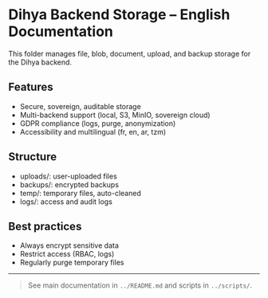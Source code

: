 # Dihya Backend Storage – English Documentation

This folder manages file, blob, document, upload, and backup storage for the Dihya backend.

## Features
- Secure, sovereign, auditable storage
- Multi-backend support (local, S3, MinIO, sovereign cloud)
- GDPR compliance (logs, purge, anonymization)
- Accessibility and multilingual (fr, en, ar, tzm)

## Structure
- uploads/: user-uploaded files
- backups/: encrypted backups
- temp/: temporary files, auto-cleaned
- logs/: access and audit logs

## Best practices
- Always encrypt sensitive data
- Restrict access (RBAC, logs)
- Regularly purge temporary files

---

> See main documentation in `../README.md` and scripts in `../scripts/`.
